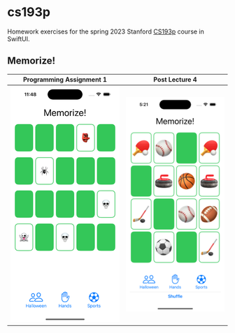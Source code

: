 # cs193p
Homework exercises for the spring 2023 Stanford [CS193p](https://cs193p.sites.stanford.edu) course in SwiftUI.

## Memorize!
| Programming Assignment 1 | Post Lecture 4                 |
|--------------------------|--------------------------------|
| ![PE1](images/pa1.png)   | ![L4](images/postLecture4.png) |
